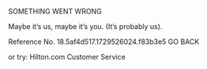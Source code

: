 SOMETHING WENT WRONG

Maybe it’s us, maybe it’s you.
(It’s probably us).

Reference No. 18.5af4d517.1729526024.f83b3e5
GO BACK

or try:
Hilton.com Customer Service